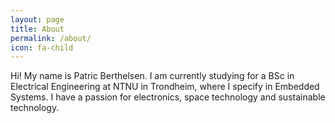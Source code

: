 ```yaml
---
layout: page
title: About
permalink: /about/
icon: fa-child
---
```


Hi! My name is Patric Berthelsen. I am currently studying for a BSc in Electrical Engineering at NTNU in Trondheim, where I specify in Embedded Systems. I have a passion for electronics, space technology and sustainable technology. 

<!-- <a href="{{- site.github_url -}}" class="icon-b fa-github fa-2x"><span class="label"></span></a> -->
<!-- <br> -->
<!-- <a href="{{- site.linkedin_url -}}" class="icon-b fa-linkedin-in fa-2x"><span class="label"></span></a> -->
<!-- <br> -->
<!-- <a href="{{- site.rss_url -}}" class="fas fa-rss-square fa-2x"><span class="label"></span></a> -->
